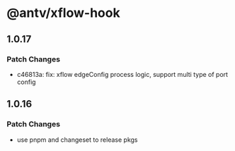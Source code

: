 # @antv/xflow-hook

## 1.0.17

### Patch Changes

- c46813a: fix: xflow edgeConfig process logic, support multi type of port config

## 1.0.16

### Patch Changes

- use pnpm and changeset to release pkgs
